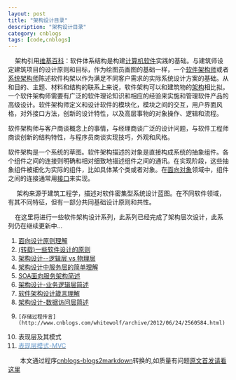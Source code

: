 ```yaml
---
layout: post
title: "架构设计目录"
description: "架构设计目录"
category: cnblogs
tags: [code,cnblogs]
---
```

&nbsp;&nbsp;&nbsp; 架构引用[维基百科](http://zh.wikipedia.org/wiki/%E8%BD%AF%E4%BB%B6%E6%9E%B6%E6%9E%84)：软件体系结构是构建[计算机软件](http://zh.wikipedia.org/wiki/%E8%AE%A1%E7%AE%97%E6%9C%BA%E8%BD%AF%E4%BB%B6)实践的基础。与建筑师设定建筑项目的设计原则和目标，作为绘图员画图的基础一样，一个[软件架构师](http://zh.wikipedia.org/w/index.php?title=%E8%BD%AF%E4%BB%B6%E6%9E%B6%E6%9E%84%E5%B8%88&amp;action=edit&amp;redlink=1 "%E8%BD%AF%E4%BB%B6%E6%9E%B6%E6%9E%84%E5%B8%88&amp;action=edit&amp;redlink=1")或者[系统架构师](http://zh.wikipedia.org/w/index.php?title=%E7%B3%BB%E7%BB%9F%E6%9E%B6%E6%9E%84%E5%B8%88&amp;action=edit&amp;redlink=1 "%E7%B3%BB%E7%BB%9F%E6%9E%B6%E6%9E%84%E5%B8%88&amp;action=edit&amp;redlink=1")陈述软件构架以作为满足不同客户需求的实际系统设计方案的基础。从和目的、主题、材料和结构的联系上来说，软件架构可以和建筑物的[架构](http://zh.wikipedia.org/w/index.php?title=%E6%9E%B6%E6%9E%84&amp;action=edit&amp;redlink=1 "%E6%9E%B6%E6%9E%84&amp;action=edit&amp;redlink=1")相比拟。一个软件架构师需要有广泛的软件理论知识和相应的经验来实施和管理软件产品的高级设计。软件架构师定义和设计软件的模块化，模块之间的交互，用户界面风格，对外接口方法，创新的设计特性，以及高层事物的对象操作、逻辑和流程。

软件架构师与客户商谈概念上的事情，与经理商谈广泛的设计问题，与软件工程师商谈创新的结构特性，与程序员商谈实现技巧，外观和风格。

软件架构是一个系统的草图。软件架构描述的对象是直接构成系统的抽象组件。各个组件之间的连接则明确和相对细致地描述组件之间的通讯。在实现阶段，这些抽象组件被细化为实际的组件，比如具体某个类或者对象。在[面向对象](http://zh.wikipedia.org/wiki/%E9%9D%A2%E5%90%91%E5%AF%B9%E8%B1%A1)领域中，组件之间的连接通常用[接口](http://zh.wikipedia.org/wiki/%E6%8E%A5%E5%8F%A3_%28%E8%AE%A1%E7%AE%97%E6%9C%BA%E7%A7%91%E5%AD%A6%29)来实现。

&nbsp;&nbsp;&nbsp;&nbsp; 架构来源于建筑工程学，描述对软件密集型系统设计蓝图。在不同软件领域，有其不同特征，但有一部分共同基础设计原则和共性。

&nbsp;&nbsp;&nbsp; 在这里将进行一些软件架构设计系列，此系列已经完成了架构层次设计，此系列仍在继续更新中&#8230;

1.  [面向设计原则理解](http://www.cnblogs.com/whitewolf/archive/2012/05/08/2489425.html)
2.   [(转载)一些软件设计的原则](http://www.cnblogs.com/whitewolf/archive/2012/05/12/2497419.html)
3.  [架构设计--逻辑层 vs 物理层](http://www.cnblogs.com/whitewolf/archive/2012/05/09/2493458.html)
4.  [架构设计中服务层的简单理解](http://www.cnblogs.com/whitewolf/archive/2012/05/21/2512354.html)
5.  [SOA面向服务架构简述](http://www.cnblogs.com/whitewolf/archive/2012/05/22/2513905.html)
6.  [架构设计-业务逻辑层简述](http://www.cnblogs.com/whitewolf/archive/2012/05/29/2524881.html)
7.  [软件架构设计箴言理解](http://www.cnblogs.com/whitewolf/archive/2012/06/02/2532244.html)
8.    [架构设计-数据访问层简述](http://www.cnblogs.com/whitewolf/archive/2012/06/05/2535486.html)
9.     [存储过程传言](http://www.cnblogs.com/whitewolf/archive/2012/06/24/2560584.html)
10.  表现层及其模式
11.  [<font color="#6699cc">表现层模式-MVC</font>](http://www.cnblogs.com/whitewolf/archive/2012/07/07/2580630.html)

&nbsp;&nbsp;&nbsp;&nbsp;&nbsp;&nbsp;&nbsp;本文通过程序[cnblogs-blogs2markdown](https://github.com/greengerong/cnblogs-blogs2markdown "cnblogs-blogs2markdown")转换的,如质量有问题[原文首发请看这里](http://www.cnblogs.com/whitewolf/archive/2012/06/06/2537593.html "原文首发")